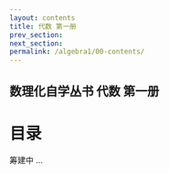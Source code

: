 ```yaml
---
layout: contents
title: 代数 第一册
prev_section: 
next_section: 
permalink: /algebra1/00-contents/
---
```


数理化自学丛书 代数 第一册
----------

目录
====

筹建中 ...
